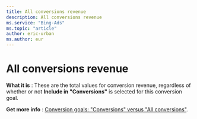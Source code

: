```yaml
---
title: All conversions revenue
description: All conversions revenue
ms.service: "Bing-Ads"
ms.topic: "article"
author: eric-urban
ms.author: eur
---
```


# All conversions revenue

**What it is** : These are the total values for conversion revenue, regardless of whether or not **Include in "Conversions"** is selected for this conversion goal.

**Get more info** : [Conversion goals: "Conversions" versus "All conversions"](../hlp_BA_CONC_ConvsVsAllConvs.md).


